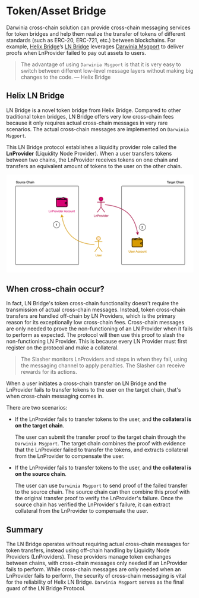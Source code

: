 # Token/Asset Bridge

Darwinia cross-chain solution can provide cross-chain messaging services for token bridges and help them realize the transfer of tokens of different standards (such as ERC-20, ERC-721, etc.) between blockchains. For example, [Helix Bridge](https://helixbridge.app/)’s [LN Bridge](https://docs.helixbridge.app/helixbridge/liquidate_node) leverages [Darwinia Msgport](../overview.md) to deliver proofs when LnProvider failed to pay out assets to users.

> The advantage of using `Darwinia Msgport` is that it is very easy to switch between different low-level message layers without making big changes to the code. — Helix Bridge
> 

## Helix LN Bridge

LN Bridge is a novel token bridge from Helix Bridge. Compared to other traditional token bridges, LN Bridge offers very low cross-chain fees because it only requires actual cross-chain messages in very rare scenarios. The actual cross-chain messages are implemented on `Darwinia Msgport`.

This LN Bridge protocol establishes a liquidity provider role called the **LnProvider** (Liquidity Node Provider). When a user transfers tokens between two chains, the LnProvider receives tokens on one chain and transfers an equivalent amount of tokens to the user on the other chain. 

![msgport-token-bridge-1](../../images/msgport-token-bridge-1.png)

## When cross-chain occur?

In fact, LN Bridge's token cross-chain functionality doesn't require the transmission of actual cross-chain messages. Instead, token cross-chain transfers are handled off-chain by LN Providers, which is the primary reason for its exceptionally low cross-chain fees. Cross-chain messages are only needed to prove the non-functioning of an LN Provider when it fails to perform as expected. The protocol will then use this proof to slash the non-functioning LN Provider. This is because every LN Provider must first register on the protocol and make a collateral.

> The Slasher monitors LnProviders and steps in when they fail, using the messaging channel to apply penalties. The Slasher can receive rewards for its actions.

When a user initiates a cross-chain transfer on LN Bridge and the LnProvider fails to transfer tokens to the user on the target chain, that's when cross-chain messaging comes in.

There are two scenarios:

- If the LnProvider fails to transfer tokens to the user, and **the collateral is on the target chain**.
    
    The user can submit the transfer proof to the target chain through the `Darwinia Msgport`. The target chain combines the proof with evidence that the LnProvider failed to transfer the tokens, and extracts collateral from the LnProvider to compensate the user.
    
- If the LnProvider fails to transfer tokens to the user, and **the collateral is on the source chain**.
    
    The user can use `Darwinia Msgport` to send proof of the failed transfer to the source chain. The source chain can then combine this proof with the original transfer proof to verify the LnProvider's failure. Once the source chain has verified the LnProvider's failure, it can extract collateral from the LnProvider to compensate the user.
    
## Summary

The LN Bridge operates without requiring actual cross-chain messages for token transfers, instead using off-chain handling by Liquidity Node Providers (LnProviders). These providers manage token exchanges between chains, with cross-chain messages only needed if an LnProvider fails to perform. While cross-chain messages are only needed when an LnProvider fails to perform, the security of cross-chain messaging is vital for the reliability of Helix LN Bridge. `Darwinia Msgport` serves as the final guard of the LN Bridge Protocol.
